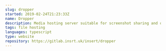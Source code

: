 ```yaml
---
slug: dropper
started: 2019-02-24T21:23:33Z
name: Dropper
description: Media hosting server suitable for screenshot sharing and online file uploads.
tags: file hosting
languages: typescript
type: website
repository: https://gitlab.insrt.uk/insert/dropper
---
```

